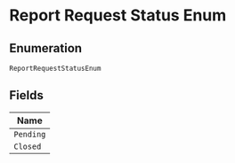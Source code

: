 
# Report Request Status Enum

## Enumeration

`ReportRequestStatusEnum`

## Fields

| Name |
|  --- |
| `Pending` |
| `Closed` |

